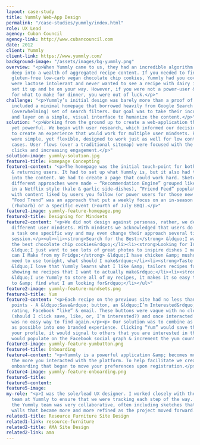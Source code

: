 ```yaml
---
layout: case-study
title: Yummly Web-App Design
permalink: "/case-studies/yummly/index.html"
role: UX Lead
agency: Cuban Council
agency-link: http://www.cubancouncil.com
date: 2012
client: Yummly
client-link: https://www.yummly.com/
background-image: "/assets/images/bg-yummly.png"
overview: "<p>When Yummly came to us, they had an incredible algorithm for diving
  deep into a wealth of aggregated recipe content. If you needed to find the best
  gluten-free low-carb vegan chocolate chip cookies, Yummly had you covered. If you
  were lactose intolerant and never wanted to see a recipe with dairy in it, you could
  set it up and be on your way. However, if you were not a power-user & just looking
  for what to make for dinner, you were out of luck.</p>"
challenge: "<p>Yummly’s initial design was barely more than a proof of concept that
  included a minimal homepage that borrowed heavily from Google Search & a robust
  (overwhelming) set of search filters. Our goal was to take their incredible technology
  and layer on a simple, visual interface to humanize the content.</p>"
solution: "<p>Working from the ground up to create a web-application that was simple,
  yet powerful. We began with user research, which informed our decisions, and began
  to create an experience that would work for multiple user mindsets. Page designs
  were simple, yet flexible, designed to work just as well for low content as ideal
  cases. User flows (over a traditional sitemap) were focused with the goal of reducing
  clicks and increasing engagement.</p>"
solution-image: yummly-solution.jpg
feature1-title: Homepage Concepting
feature1-content: "<p>The homepage was the initial touch-point for both first-time
  & returning users. It had to set up what Yummly is, but it also had to get users
  into the content. We had to create a page that could work hard. Sketches of several
  different approaches were made – “Recommendation Engine” grouped liked concepts
  in a Netflix style (kale & garlic side-dishes), “Friend Feed” populated the homepage
  with content liked by users you follow (or power users for those new to the experience),
  “Food Trend” was an approach that put a weekly focus on an in-season ingredient
  (rhubarb) or a specific event (Fourth of July BBQ).</p>"
feature1-image: yummly-feature-homepage.png
feature2-title: Designing for Mindsets
feature2-content: "<p>We did not design against personas, rather, we designed against
  different user mindsets. With mindsets we acknowledged that users do not perform
  a task one specific way and may even change their approach several times in a single
  session.</p><ul><li><strong>Search for the Best:</strong> &ldquo;I want to make
  the best chocolate chip cookies&rdquo;</li><li><strong>Looking for Inspiration:</strong>
  &ldquo;I just want to see lots of great photos to inspire dishes I make in the future&rdquo;</li><li><strong>What
  can I Make from my Fridge:</strong> &ldquo;I have chicken &amp; mushrooms that I
  need to use tonight, what should I make&rdquo;</li><li><strong>Taste Profile Builder:</strong>
  &ldquo;I love that Yummly learns what I like &amp; tailors recipes for my needs
  showing me recipes that I want to actually make&rdquo;</li><li><strong>Recipe Box:</strong>
  &ldquo;I use Yummly to store all of my recipes, it makes it so easy to come back
  to &amp; find what I am looking for&rdquo;</li></ul>"
feature2-image: yummly-feature-mindsets.png
feature3-title: Yum
feature3-content: "<p>Each recipe on the previous site had no less than 5 interaction
  points - A &ldquo;Save&rdquo; button, an &ldquo;I’m Interested&rdquo; button, a
  rating, Facebook “like” & email. These buttons were vague with no clear distinction
  (should I click save, like, or, I’m interested?) and once interacted with, there
  was no easy way to find again.</p><p> Our solution was to combine as many features
  as possible into one branded experience. Clicking “Yum” would save the recipe to
  your profile, it would signal to others that you are interested in the recipe, it
  would populate on the Facebook social graph & increment the yum counter on the recipe.</p>"
feature3-image: yummly-feature-yumbutton.png
feature4-title: Onboarding
feature4-content: "<p>Yummly is a powerful application &amp; becomes more powerful
  the more you interacted with the platform. To help facilitate we created a light-touch
  onboarding that began to move your preferences upon registration.</p>"
feature4-image: yummly-feature-onboarding.png
feature5-title: 
feature5-content: 
feature5-image: 
my-role: "<p>I was the sole/lead UX designer. I worked closely with the leadership
  team at Yummly to ensure that we were tracking each step of the way. Working with
  the Yummly team was very collaborative, often including sketches that took over
  walls that became more and more refined as the project moved forward.</p>"
related1-title: Resource Furniture Site Design
related1-link: resource-furniture
related2-title: AMA Site Design
related2-link: ama
---
```

